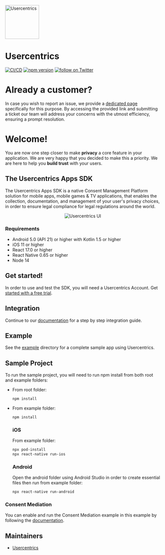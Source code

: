<img src="https://i.ibb.co/Pr2KmHg/uc-logo.png" height="110" alt="Usercentrics" />

# Usercentrics
[![CI/CD](https://github.com/Usercentrics/react-native-sdk/actions/workflows/ci.yml/badge.svg?branch=develop)](https://github.com/Usercentrics/react-native-sdk/actions/workflows/ci.yml) [![npm version](https://img.shields.io/npm/v/@usercentrics/react-native-sdk)](https://www.npmjs.com/package/@usercentrics/react-native-sdk) <a href="https://twitter.com/intent/follow?screen_name=usercentrics">
    <img src="https://img.shields.io/twitter/follow/usercentrics?style=social&logo=twitter"
            alt="follow on Twitter">
</a>

# Already a customer?

In case you wish to report an issue, we provide a [dedicated page](https://usercentricssupport.zendesk.com/hc/en-us/requests/new) specifically for this purpose. By accessing the provided link and submitting a ticket our team will address your concerns with the utmost efficiency, ensuring a prompt resolution.

# Welcome!

You are now one step closer to make **privacy** a core feature in your application. We are very happy that you decided to make this a priority. We are here to help you **build trust** with your users.

## The Usercentrics Apps SDK

The Usercentrics Apps SDK is a native Consent Management Platform solution for mobile apps, mobile games & TV applications, that enables the collection, documentation, and management of your user's privacy choices, in order to ensure legal compliance for legal regulations around the world.

<p align="center">
<img src="https://docs.usercentrics.com/cmp_in_app_sdk/latest/assets/media/predefinedUI.png" alt="Usercentrics UI" />
</p>

### Requirements
* Android 5.0 (API 21) or higher with Kotlin 1.5 or higher
* iOS 11 or higher
* React 17.0 or higher
* React Native 0.65 or higher
* Node 14

## Get started!

In order to use and test the SDK, you will need a Usercentrics Account. Get [started with a free trial](https://usercentrics.com/in-app-sdk/).

## Integration

Continue to our [documentation](https://usercentrics.com/docs/apps/intro/) for a step by step integration guide.

## Example

See the [example](https://github.com/Usercentrics/react-native/tree/master/example) directory for a complete sample app using Usercentrics.

## Sample Project

To run the sample project, you will need to run npm install from both root and example folders:

* From root folder:
    ```sh
    npm install
    ``` 
* From example folder:
    ```sh
    npm install
    ``` 

    ### iOS

    From example folder: 
    ```sh
    npx pod-install
    npx react-native run-ios
    ``` 

    ### Android

    Open the android folder using Android Studio in order to create essential files then run from example folder:
    ```sh
    npx react-native run-android
    ``` 

### Consent Mediation

You can enable and run the Consent Mediation example in this example by following the [documentation](https://usercentrics.com/docs/apps/features/consent-mediation/#enable-mediation).

## Maintainers
- [Usercentrics](https://github.com/Usercentrics)
